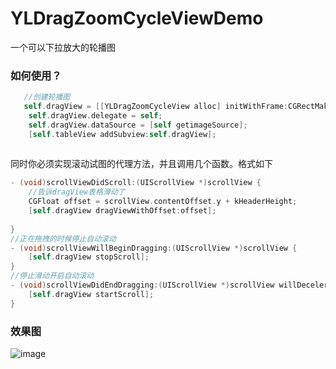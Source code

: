 # YLDragZoomCycleViewDemo
一个可以下拉放大的轮播图
### 如何使用？
```Objective-C
   //创建轮播图
   self.dragView = [[YLDragZoomCycleView alloc] initWithFrame:CGRectMake(0, 0, self.view.yl_width, kHeaderHeight) andAutoScroll:YES scrollInterval:2];
    self.dragView.delegate = self;
    self.dragView.dataSource = [self getimageSource];
    [self.tableView addSubview:self.dragView];
    
```
同时你必须实现滚动试图的代理方法，并且调用几个函数。格式如下
```Objective-C
- (void)scrollViewDidScroll:(UIScrollView *)scrollView {
    //告诉dragView表格滑动了
    CGFloat offset = scrollView.contentOffset.y + kHeaderHeight;
    [self.dragView dragViewWithOffset:offset];
    
}
//正在拖拽的时候停止自动滚动
- (void)scrollViewWillBeginDragging:(UIScrollView *)scrollView {
    [self.dragView stopScroll];
}
//停止滑动开启自动滚动
- (void)scrollViewDidEndDragging:(UIScrollView *)scrollView willDecelerate:(BOOL)decelerate {
    [self.dragView startScroll];
}
```
### 效果图
![image](https://github.com/Rain-dew/YLDragZoomCycleView/blob/master/YLDragZoomCycleViewDemo/YLDragZoomCycleViewDemo/yscroll.gif)
